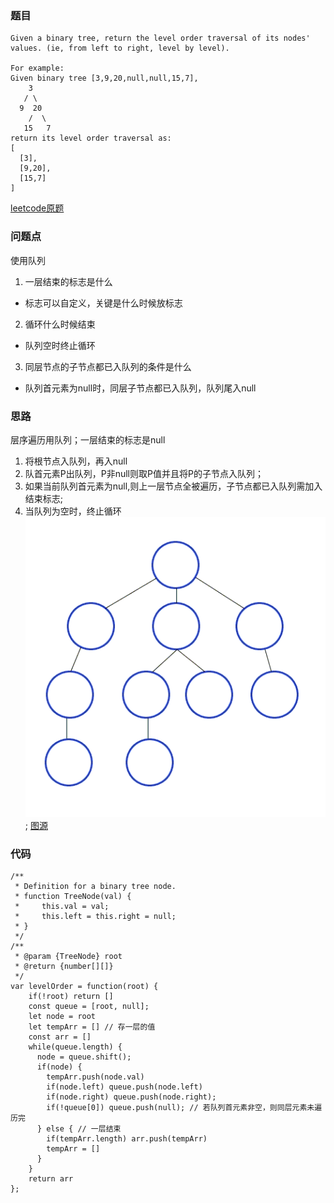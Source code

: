 ### 题目
```
Given a binary tree, return the level order traversal of its nodes' values. (ie, from left to right, level by level).

For example:
Given binary tree [3,9,20,null,null,15,7],
    3
   / \
  9  20
    /  \
   15   7
return its level order traversal as:
[
  [3],
  [9,20],
  [15,7]
]
```
[leetcode原题](https://leetcode.com/problems/binary-tree-level-order-traversal/)

### 问题点
使用队列
1. 一层结束的标志是什么
  - 标志可以自定义，关键是什么时候放标志
2. 循环什么时候结束
  - 队列空时终止循环
3. 同层节点的子节点都已入队列的条件是什么
  - 队列首元素为null时，同层子节点都已入队列，队列尾入null

### 思路
层序遍历用队列；一层结束的标志是null
1. 将根节点入队列，再入null
2. 队首元素P出队列，P非null则取P值并且将P的子节点入队列；
3. 如果当前队列首元素为null,则上一层节点全被遍历，子节点都已入队列需加入结束标志;
4. 当队列为空时，终止循环
![层序遍历-BFS](../assets/binary-tree-traversal-bfs.gif);
[图源](https://github.com/trekhleb/javascript-algorithms/tree/master/src/algorithms/tree/breadth-first-search)

### 代码
```
/**
 * Definition for a binary tree node.
 * function TreeNode(val) {
 *     this.val = val;
 *     this.left = this.right = null;
 * }
 */
/**
 * @param {TreeNode} root
 * @return {number[][]}
 */
var levelOrder = function(root) {
    if(!root) return []
    const queue = [root, null];
    let node = root
    let tempArr = [] // 存一层的值
    const arr = []
    while(queue.length) {
      node = queue.shift();
      if(node) {
        tempArr.push(node.val)
        if(node.left) queue.push(node.left)
        if(node.right) queue.push(node.right);
        if(!queue[0]) queue.push(null); // 若队列首元素非空，则同层元素未遍历完
      } else { // 一层结束
        if(tempArr.length) arr.push(tempArr)
        tempArr = []
      }
    }
    return arr
};
```
